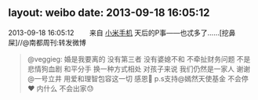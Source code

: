 layout: weibo
date: 2013-09-18 16:05:12
---
2013-09-18 16:05:12  &nbsp;&nbsp;&nbsp;&nbsp;&nbsp;&nbsp; 来自 <a href="http://app.weibo.com/t/feed/22zMnn" rel="nofollow">小米手机</a>
天后的P事——也忒多了……[挖鼻屎]//@南都周刊:转发微博
>  @veggieg: 婚是我要离的 没有第三者 没有婆媳不和 不牵扯财务问题 不是悲情狗血剧 和平分手 换一种方式相处 对孩子来说 我们仍然是一家人 谢谢@一号立井  用爱和理智包容这一切 感恩🙏  p.s支持@嫣然天使基金 不会停❤ 内什么 不会出家😓 ​​​
